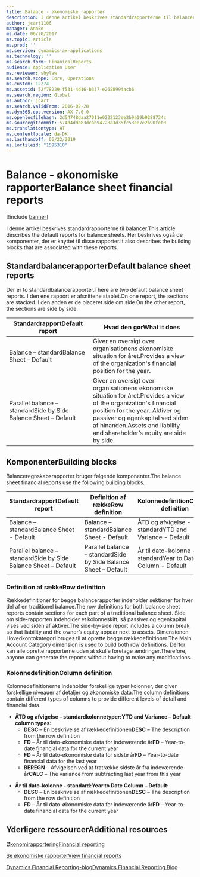 ```yaml
---
title: Balance - økonomiske rapporter
description: I denne artikel beskrives standardrapporterne til balancer. Her beskrives også de komponenter, der er knyttet til disse rapporter.
author: jcart1106
manager: AnnBe
ms.date: 06/20/2017
ms.topic: article
ms.prod: ''
ms.service: dynamics-ax-applications
ms.technology: ''
ms.search.form: FinanicalReports
audience: Application User
ms.reviewer: shylaw
ms.search.scope: Core, Operations
ms.custom: 12274
ms.assetid: 52f78229-f531-4d16-b337-e2628994acb6
ms.search.region: Global
ms.author: jcart
ms.search.validFrom: 2016-02-28
ms.dyn365.ops.version: AX 7.0.0
ms.openlocfilehash: 2d54748daa27011e0222123ee2b9a19b9288734c
ms.sourcegitcommit: 574d4dda83dcab94728a3d35fc53ee7e2b90feb0
ms.translationtype: HT
ms.contentlocale: da-DK
ms.lasthandoff: 05/22/2019
ms.locfileid: "1595310"
---
```

# <a name="balance-sheet-financial-reports"></a><span data-ttu-id="7892e-104">Balance - økonomiske rapporter</span><span class="sxs-lookup"><span data-stu-id="7892e-104">Balance sheet financial reports</span></span>

[!include [banner](../includes/banner.md)]

<span data-ttu-id="7892e-105">I denne artikel beskrives standardrapporterne til balancer.</span><span class="sxs-lookup"><span data-stu-id="7892e-105">This article describes the default reports for balance sheets.</span></span> <span data-ttu-id="7892e-106">Her beskrives også de komponenter, der er knyttet til disse rapporter.</span><span class="sxs-lookup"><span data-stu-id="7892e-106">It also describes the building blocks that are associated with these reports.</span></span> 

<a name="default-balance-sheet-reports"></a><span data-ttu-id="7892e-107">Standardbalancerapporter</span><span class="sxs-lookup"><span data-stu-id="7892e-107">Default balance sheet reports</span></span>
-----------------------------

<span data-ttu-id="7892e-108">Der er to standardbalancerapporter.</span><span class="sxs-lookup"><span data-stu-id="7892e-108">There are two default balance sheet reports.</span></span> <span data-ttu-id="7892e-109">I den ene rapport er afsnittene stablet.</span><span class="sxs-lookup"><span data-stu-id="7892e-109">On one report, the sections are stacked.</span></span> <span data-ttu-id="7892e-110">I den anden er de placeret side om side.</span><span class="sxs-lookup"><span data-stu-id="7892e-110">On the other report, the sections are side by side.</span></span>

| <span data-ttu-id="7892e-111">Standardrapport</span><span class="sxs-lookup"><span data-stu-id="7892e-111">Default report</span></span>                       | <span data-ttu-id="7892e-112">Hvad den gør</span><span class="sxs-lookup"><span data-stu-id="7892e-112">What it does</span></span>                                                                                                                           |
|--------------------------------------|----------------------------------------------------------------------------------------------------------------------------------------|
| <span data-ttu-id="7892e-113">Balance – standard</span><span class="sxs-lookup"><span data-stu-id="7892e-113">Balance Sheet – Default</span></span>              | <span data-ttu-id="7892e-114">Giver en oversigt over organisationens økonomiske situation for året.</span><span class="sxs-lookup"><span data-stu-id="7892e-114">Provides a view of the organization's financial position for the year.</span></span>                                                                 |
| <span data-ttu-id="7892e-115">Parallel balance – standard</span><span class="sxs-lookup"><span data-stu-id="7892e-115">Side by Side Balance Sheet – Default</span></span> | <span data-ttu-id="7892e-116">Giver en oversigt over organisationens økonomiske situation for året.</span><span class="sxs-lookup"><span data-stu-id="7892e-116">Provides a view of the organization's financial position for the year.</span></span> <span data-ttu-id="7892e-117">Aktiver og passiver og egenkapital ved siden af hinanden.</span><span class="sxs-lookup"><span data-stu-id="7892e-117">Assets and liability and shareholder’s equity are side by side.</span></span> |

## <a name="building-blocks"></a><span data-ttu-id="7892e-118">Komponenter</span><span class="sxs-lookup"><span data-stu-id="7892e-118">Building blocks</span></span>
<span data-ttu-id="7892e-119">Balanceregnskabsrapporter bruger følgende komponenter.</span><span class="sxs-lookup"><span data-stu-id="7892e-119">The balance sheet financial reports use the following building blocks.</span></span>

| <span data-ttu-id="7892e-120">Standardrapport</span><span class="sxs-lookup"><span data-stu-id="7892e-120">Default report</span></span>                       | <span data-ttu-id="7892e-121">Definition af række</span><span class="sxs-lookup"><span data-stu-id="7892e-121">Row definition</span></span>                       | <span data-ttu-id="7892e-122">Kolonnedefinition</span><span class="sxs-lookup"><span data-stu-id="7892e-122">Column definition</span></span>             |
|--------------------------------------|--------------------------------------|-------------------------------|
| <span data-ttu-id="7892e-123">Balance – standard</span><span class="sxs-lookup"><span data-stu-id="7892e-123">Balance Sheet - Default</span></span>              | <span data-ttu-id="7892e-124">Balance – standard</span><span class="sxs-lookup"><span data-stu-id="7892e-124">Balance Sheet - Default</span></span>              | <span data-ttu-id="7892e-125">ÅTD og afvigelse - standard</span><span class="sxs-lookup"><span data-stu-id="7892e-125">YTD and Variance - Default</span></span>    |
| <span data-ttu-id="7892e-126">Parallel balance – standard</span><span class="sxs-lookup"><span data-stu-id="7892e-126">Side by Side Balance Sheet – Default</span></span> | <span data-ttu-id="7892e-127">Parallel balance – standard</span><span class="sxs-lookup"><span data-stu-id="7892e-127">Side by Side Balance Sheet – Default</span></span> | <span data-ttu-id="7892e-128">År til dato-kolonne - standard</span><span class="sxs-lookup"><span data-stu-id="7892e-128">Year to Date Column - Default</span></span> |

### <a name="row-definition"></a><span data-ttu-id="7892e-129">Definition af række</span><span class="sxs-lookup"><span data-stu-id="7892e-129">Row definition</span></span>

<span data-ttu-id="7892e-130">Rækkedefinitioner for begge balancerapporter indeholder sektioner for hver del af en traditionel balance.</span><span class="sxs-lookup"><span data-stu-id="7892e-130">The row definitions for both balance sheet reports contain sections for each part of a traditional balance sheet.</span></span> <span data-ttu-id="7892e-131">Side om side-rapporten indeholder et kolonneskift, så passiver og egenkapital vises ved siden af aktiver.</span><span class="sxs-lookup"><span data-stu-id="7892e-131">The side-by-side report includes a column break, so that liability and the owner’s equity appear next to assets.</span></span> <span data-ttu-id="7892e-132">Dimensionen Hovedkontokategori bruges til at oprette begge rækkedefinitioner.</span><span class="sxs-lookup"><span data-stu-id="7892e-132">The Main Account Category dimension is used to build both row definitions.</span></span> <span data-ttu-id="7892e-133">Derfor kan alle oprette rapporterne uden at skulle foretage ændringer.</span><span class="sxs-lookup"><span data-stu-id="7892e-133">Therefore, anyone can generate the reports without having to make any modifications.</span></span>

### <a name="column-definition"></a><span data-ttu-id="7892e-134">Kolonnedefinition</span><span class="sxs-lookup"><span data-stu-id="7892e-134">Column definition</span></span>

<span data-ttu-id="7892e-135">Kolonnedefinitionerne indeholder forskellige typer kolonner, der giver forskellige niveauer af detaljer og økonomiske data.</span><span class="sxs-lookup"><span data-stu-id="7892e-135">The column definitions contain different types of columns to provide different levels of detail and financial data.</span></span>

-   <span data-ttu-id="7892e-136">**ÅTD og afvigelse – standardkolonnetyper:**</span><span class="sxs-lookup"><span data-stu-id="7892e-136">**YTD and Variance – Default column types:**</span></span>
    -   <span data-ttu-id="7892e-137">**DESC** – En beskrivelse af rækkedefinitionen</span><span class="sxs-lookup"><span data-stu-id="7892e-137">**DESC** – The description from the row definition</span></span>
    -   <span data-ttu-id="7892e-138">**FD** – År til dato-økonomiske data for indeværende år</span><span class="sxs-lookup"><span data-stu-id="7892e-138">**FD** – Year-to-date financial data for the current year</span></span>
    -   <span data-ttu-id="7892e-139">**FD** – År til dato-økonomiske data for sidste år</span><span class="sxs-lookup"><span data-stu-id="7892e-139">**FD** – Year-to-date financial data for the last year</span></span>
    -   <span data-ttu-id="7892e-140">**BEREGN** – Afvigelsen ved at fratrække sidste år fra indeværende år</span><span class="sxs-lookup"><span data-stu-id="7892e-140">**CALC** – The variance from subtracting last year from this year</span></span>

<!-- -->

-   <span data-ttu-id="7892e-141">**År til dato-kolonne - standard:**</span><span class="sxs-lookup"><span data-stu-id="7892e-141">**Year to Date Column – Default:**</span></span>
    -   <span data-ttu-id="7892e-142">**DESC** – En beskrivelse af rækkedefinitionen</span><span class="sxs-lookup"><span data-stu-id="7892e-142">**DESC** – The description from the row definition</span></span>
    -   <span data-ttu-id="7892e-143">**FD** – År til dato-økonomiske data for indeværende år</span><span class="sxs-lookup"><span data-stu-id="7892e-143">**FD** – Year-to-date financial data for the current year</span></span>



<a name="additional-resources"></a><span data-ttu-id="7892e-144">Yderligere ressourcer</span><span class="sxs-lookup"><span data-stu-id="7892e-144">Additional resources</span></span>
--------

[<span data-ttu-id="7892e-145">Økonomirapportering</span><span class="sxs-lookup"><span data-stu-id="7892e-145">Financial reporting</span></span>](financial-reporting-getting-started.md)

[<span data-ttu-id="7892e-146">Se økonomiske rapporter</span><span class="sxs-lookup"><span data-stu-id="7892e-146">View financial reports</span></span>](view-financial-reports.md)

[<span data-ttu-id="7892e-147">Dynamics Financial Reporting-blog</span><span class="sxs-lookup"><span data-stu-id="7892e-147">Dynamics Financial Reporting Blog</span></span>](https://blogs.msdn.com/b/dynamics_financial_reporting/)



